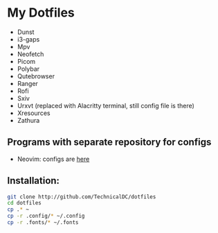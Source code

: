 # My Dotfiles

- Dunst
- i3-gaps
- Mpv
- Neofetch 
- Picom
- Polybar
- Qutebrowser
- Ranger
- Rofi
- Sxiv
- Urxvt (replaced with Alacritty terminal, still config file is there)
- Xresources
- Zathura

## Programs with separate repository for configs

- Neovim: configs are [here](https://github.com/TechnicalDC/NvConf)

## Installation:

```bash
git clone http://github.com/TechnicalDC/dotfiles
cd dotfiles
cp .* ~
cp -r .config/* ~/.config
cp -r .fonts/* ~/.fonts
```
